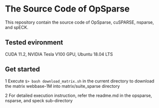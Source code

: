 The Source Code of OpSparse
========

This repository contain the source code of OpSparse, cuSPARSE, nsparse, and spECK.
## Tested evironment
CUDA 11.2, NVIDIA Tesla V100 GPU, Ubuntu 18.04 LTS

## Get started
1 Execute ```$> bash download_matrix.sh``` in the current directory to download the matrix webbase-1M into matrix/suite_sparse directory

2 For detailed execution instruction, refer the readme.md in the opsparse, nsparse, and speck sub-directory
